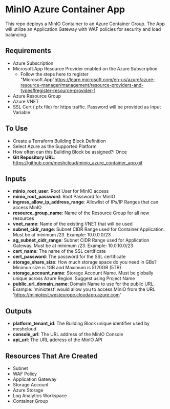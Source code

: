 # MinIO Azure Container App

This repo deploys a MinIO Container to an Azure Container Group. The App will utilize an Application Gateway with WAF policies for security and load balancing.

## Requirements
- Azure Subscription
- Microsoft.App Resource Provider enabled on the Azure Subscription
  - Follow the steps here to register "Microsoft.App"https://learn.microsoft.com/en-us/azure/azure-resource-manager/management/resource-providers-and-types#register-resource-provider-1
- Azure Resource Group
- Azure VNET
- SSL Cert (.pfx file) for https traffic. Password will be provided as Input Variable

## To Use
- Create a Terraform Building Block Definition
- Select Azure as the Supported Platform
- How often can this Building Block be assigned?: Once
- **Git Repository URL**: https://github.com/meshcloud/minio_azure_container_app.git

## Inputs
- **minio_root_user**: Root User for MinIO access
- **minio_root_password**: Root Password for MinIO
- **ingress_allow_ip_address_range**: Allowlist of IPs/IP Ranges that can access MinIO
- **resource_group_name**: Name of the Resource Group for all new resources
- **vnet_name**: Name of the existing VNET that will be used
- **subnet_cidr_range**: Subnet CIDR Range used for Container Application. Must be at minimum /23. Example: 10.0.0.0/23
- **ag_subnet_cidr_range**: Subnet CIDR Range used for Application Gateway. Must be at minimum /23. Example: 10.0.10.0/23
- **cert_name**: The name of the SSL certificate
- **cert_password**: The password for the SSL certificate
- **storage_share_size**: How much storage space do you need in GBs? Minimun size is 1GB and Maximum is 5120GB (5TB)
- **storage_account_name**: Storage Account Name. Must be globally unique across Azure Region. Suggest using Project Name
- **public_url_domain_name**: Domain Name to use for the public URL. Example: 'miniotest' would allow you to access MinIO from the URL 'https://miniotest.westeurope.cloudapp.azure.com'

## Outputs
- **platform_tenant_id**: The Building Block unique identifier used by meshcloud
- **console_url**: The URL address of the MinIO Console
- **api_url**: The URL address of the MinIO API

## Resources That Are Created
- Subnet
- WAF Policy
- Application Gateway
- Storage Account
- Azure Storage
- Log Analytics Workspace
- Container Group